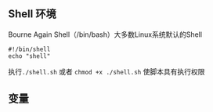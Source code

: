 ## Shell 环境
Bourne Again Shell（/bin/bash）大多数Linux系统默认的Shell
```shell
#!/bin/shell
echo "shell"
```
执行`./shell.sh` 或者 `chmod +x ./shell.sh` 使脚本具有执行权限

## 变量